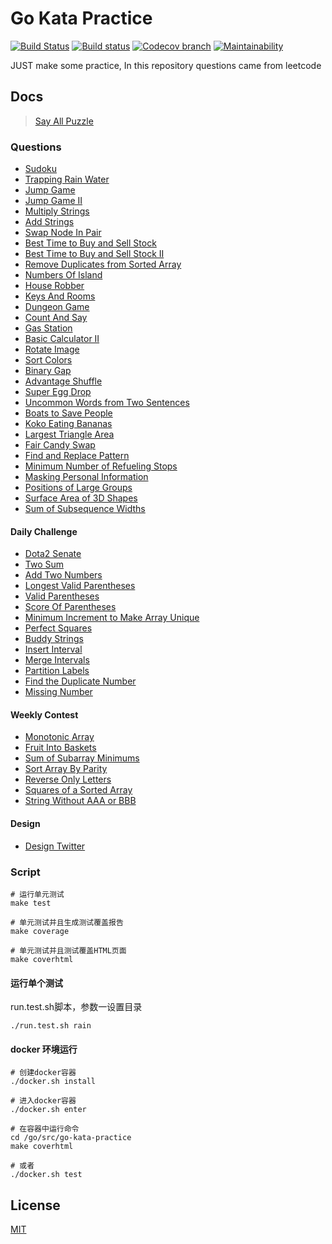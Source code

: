 # Go Kata Practice
  [![Build Status][travis-image]][travis-url]
  [![Build status](https://ci.appveyor.com/api/projects/status/94djahf3vnm1tk51?svg=true)](https://ci.appveyor.com/project/liuwill/go-kata-practice)
  [![Codecov branch][codecov-image]][codecov-url]
  [![Maintainability][codeclimate-image]][codeclimate-url]

JUST make some practice, In this repository questions came from leetcode


## Docs

> [Say All Puzzle](./docs)

### Questions

-   [Sudoku](./docs/sudoku.md)
-   [Trapping Rain Water](./docs/trap_rain_water.md)
-   [Jump Game](./docs/jump_game.md)
-   [Jump Game II](./docs/jump_game_II.md)
-   [Multiply Strings](./docs/multiply_strings.md)
-   [Add Strings](./docs/add_strings.md)
-   [Swap Node In Pair](./docs/swap_node_in_pairs.md)
-   [Best Time to Buy and Sell Stock](./docs/best_time_to_buy_and_sell_stock.md)
-   [Best Time to Buy and Sell Stock II](./docs/best_time_to_buy_and_sell_stock_II.md)
-   [Remove Duplicates from Sorted Array](./docs/remove_duplicates_from_sorted_array.md)
-   [Numbers Of Island](./docs/numbers_of_island.md)
-   [House Robber](./docs/house_robber.md)
-   [Keys And Rooms](./docs/keys_and_rooms.md)
-   [Dungeon Game](./docs/dungeon_game.md)
-   [Count And Say](./docs/count_and_say.md)
-   [Gas Station](./docs/gas_station.md)
-   [Basic Calculator II](./docs/basic_calculator_II.md)
-   [Rotate Image](./docs/rotate_image.md)
-   [Sort Colors](./docs/sort_colors.md)
-   [Binary Gap](./docs/binary_gap.md)
-   [Advantage Shuffle](./docs/advantage_shuffle.md)
-   [Super Egg Drop](./docs/super_egg_drop.md)
-   [Uncommon Words from Two Sentences](./docs/uncommon_words_from_two_sentences.md)
-   [Boats to Save People](./docs/boats_to_save_people.md)
-   [Koko Eating Bananas](./docs/koko_eating_bananas.md)
-   [Largest Triangle Area](./docs/largest_triangle_area.md)
-   [Fair Candy Swap](./docs/fair_candy_swap.md)
-   [Find and Replace Pattern](./docs/find_and_replace_pattern.md)
-   [Minimum Number of Refueling Stops](./docs/minimum_number_of_refueling_stops.md)
-   [Masking Personal Information](./docs/masking_personal_information.md)
-   [Positions of Large Groups](./docs/large_groups_positions.md)
-   [Surface Area of 3D Shapes](./docs/surface_area_3d_shapes.md)
-   [Sum of Subsequence Widths](./docs/sum_subsequence_widths.md)


#### Daily Challenge

-   [Dota2 Senate](./docs/dota2_senate.md)
-   [Two Sum](./docs/daily_challenge/two_sum.md)
-   [Add Two Numbers](./docs/daily_challenge/add_two_numbers.md)
-   [Longest Valid Parentheses](./docs/daily_challenge/longest_valid_parentheses.md)
-   [Valid Parentheses](./docs/daily_challenge/valid_parentheses.md)
-   [Score Of Parentheses](./docs/daily_challenge/score_of_parentheses.md)
-   [Minimum Increment to Make Array Unique](./docs/daily_challenge/min_increment_for_unique.md)
-   [Perfect Squares](./docs/daily_challenge/perfect_squares.md)
-   [Buddy Strings](./docs/daily_challenge/buddy_strings.md)
-   [Insert Interval](./docs/daily_challenge/insert_interval.md)
-   [Merge Intervals](./docs/daily_challenge/merge_intervals.md)
-   [Partition Labels](./docs/daily_challenge/partition_labels.md)
-   [Find the Duplicate Number](./docs/daily_challenge/find_duplicate.md)
-   [Missing Number](./docs/daily_challenge/missing_number.md)


#### Weekly Contest
-   [Monotonic Array](./docs/weekly_contest/monotonic_array.md)
-   [Fruit Into Baskets](./docs/weekly_contest/fruit_into_baskets.md)
-   [Sum of Subarray Minimums](./docs/weekly_contest/sum_subarray_mins.md)
-   [Sort Array By Parity](./docs/weekly_contest/sort_array_by_parity.md)
-   [Reverse Only Letters](./docs/weekly_contest/reverse_only_letters.md)
-   [Squares of a Sorted Array](./docs/weekly_contest/squares_of_a_sorted_array.md)
-   [String Without AAA or BBB](./docs/weekly_contest/string_without_ab.md)


#### Design
-   [Design Twitter](./docs/design_twitter.md)


### Script
```shell
# 运行单元测试
make test

# 单元测试并且生成测试覆盖报告
make coverage

# 单元测试并且测试覆盖HTML页面
make coverhtml
```

#### 运行单个测试

run.test.sh脚本，参数一设置目录

```shell
./run.test.sh rain
```

#### docker 环境运行

```shell
# 创建docker容器
./docker.sh install

# 进入docker容器
./docker.sh enter

# 在容器中运行命令
cd /go/src/go-kata-practice
make coverhtml

# 或者
./docker.sh test
```

## License

  [MIT](./LICENSE)

[travis-image]: https://img.shields.io/travis/liuwill/go-kata-practice/master.svg?style=flat-square
[travis-url]: https://travis-ci.org/liuwill/go-kata-practice
[codecov-image]: https://img.shields.io/codecov/c/github/liuwill/go-kata-practice.svg?style=flat-square
[codecov-url]: https://codecov.io/gh/liuwill/go-kata-practice
[codeclimate-image]: https://api.codeclimate.com/v1/badges/356d7f0824e1b1e5d9ff/maintainability
[codeclimate-url]: https://codeclimate.com/github/liuwill/go-kata-practice/maintainability
